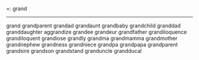 =: grand

---
grand
grandparent
grandad
grandaunt
grandbaby
grandchild
granddad
granddaughter
aggrandize
grandee
grandeur
grandfather
grandiloquence
grandiloquent
grandiose
grandly
grandma
grandmamma
grandmother
grandnephew
grandness
grandniece
grandpa
grandpapa
grandparent
grandsire
grandson
grandstand
granduncle
grandducal
